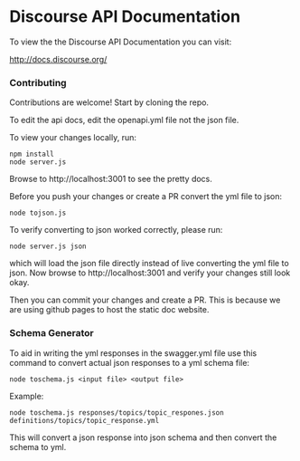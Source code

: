 # Discourse API Documentation

To view the the Discourse API Documentation you can visit:

  http://docs.discourse.org/

### Contributing

Contributions are welcome! Start by cloning the repo.

To edit the api docs, edit the openapi.yml file not the json file.

To view your changes locally, run:

```
npm install
node server.js
```

Browse to http://localhost:3001 to see the pretty docs.

Before you push your changes or create a PR convert the yml file to json:

```
node tojson.js
```

To verify converting to json worked correctly, please run:

```
node server.js json
```

which will load the json file directly instead of live converting the yml file
to json. Now browse to http://localhost:3001 and verify your changes still look
okay.

Then you can commit your changes and create a PR. This is because we are using
github pages to host the static doc website.

### Schema Generator

To aid in writing the yml responses in the swagger.yml file use this command to
convert actual json responses to a yml schema file:

```
node toschema.js <input file> <output file>
```

Example:

```
node toschema.js responses/topics/topic_respones.json definitions/topics/topic_response.yml
```

This will convert a json response into json schema and then convert the schema
to yml.

